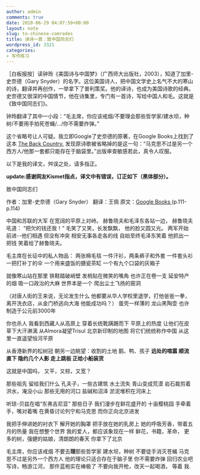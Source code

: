 ```yaml
---
author: admin
comments: true
date: 2010-06-29 04:07:59+00:00
layout: note
slug: to-chinese-comrades
title: 译诗一首：致中国同志们
wordpress_id: 3321
categories:
- 写作练习
---
```


［白板报按］读钟玲《美国诗与中国梦》（广西师大出版社，2003），知道了加里-史奈德（Gary Snyder）的名字。这位美国诗人，把中国文学史上名气不大的寒山的诗，翻译并再创作，一举拿下了普利策奖。他的译诗，也成为美国诗歌的经典。史奈德又很深的中国情节，他在诗集里，专门有一首诗，写给中国人和毛。这就是《致中国同志们》。

钟玲翻译了其中一小段：“毛主席，你应该戒烟/不要理会那些哲学家/建水坝，种树/不要用手拍死苍蝇/…/你不需要炸弹。”

这个省略号让人可疑。我立即Google了史奈德的原著，在Google Books上找到了这本 [The Back Country.](http://books.google.com.hk/books?id=2Sl7sBlDoy4C&printsec=frontcover&dq=Gary+Snyder&source=bl&ots=EGvSp733iw&sig=hBMiAJQRZXO6MuE1yP2M2efinXk&hl=zh-CN&ei=29goTLSdNsGHkQWM9vVp&sa=X&oi=book_result&ct=result&resnum=16&ved=0CGgQ6AEwDw#v=onepage&q&f=false)  发现原诗歌被省略掉的是这一句：“马克思不过是另一个西方人/他那一套都只能存在于脑袋里。”出版审查敏感若此，真令人叹服。

以下是我的译文，舛误之处，请多指正。 

**update:感谢网友Kismet指点，译文中有错误，订正如下（黑体部分）。**

致中国同志们

作者：加里-史奈德（Gary Snyder）
翻译：王佩
原文：[Google Books ](http://books.google.com.hk/books?id=2Sl7sBlDoy4C&printsec=frontcover&dq=Gary+Snyder&source=bl&ots=EGvSp733iw&sig=hBMiAJQRZXO6MuE1yP2M2efinXk&hl=zh-CN&ei=29goTLSdNsGHkQWM9vVp&sa=X&oi=book_result&ct=result&resnum=16&ved=0CGgQ6AEwDw#v=onepage&q&f=false)(p.111-p.114)

中国和苏联的大军
在宽阔的平原上对峙。
赫鲁晓夫和毛泽东各站一边，
赫鲁晓夫吼道：
“把欠的钱还我！”
毛笑了又笑，长发飘飘，
他的脸又圆又光。
两军开始前进--他们相遇
但没有冲突
相安无事各走各的线
自始至终毛泽东笑着
他抓出一把钱
笑着给了赫鲁晓夫。

毛主席在长征中的私人物品：
两张棉毛毯
一件汗衫，两条裤子和外套
一件套头衫
一把打补丁的伞
一个用来盛饭的搪瓷茶缸
一个有九个口袋的灰箱子

就像寒山站在那里
铁鞋踏破峭壁
发梢贴在微笑的嘴角
也许正在卷一支
延安特产的烟
吸一口政治的大麻
世界本是一个
爬出尘土飞扬的窑洞

（对唐人街的王来说，无论发生什么
他都要从华人学校里退学，打他爸爸一拳，
离开洗衣店，从金门桥逃向大海
他能成功吗？）
蛋壳一样薄的
龙山黑陶壶
也许制造于公元前3000年

你也杀人
我看到西藏人从高原上
穿着长统靴蹒跚而下
平原上的热度
让他们在皮草下大汗淋漓
从Almora凝望Trisul
北京新印制的地图
将它们统统称作中国
从这里一直遥望恒河平原

从香港新界的松树冠
朝另一边眺望：收割的土地
鹅、鸭、孩子
**远处的喧嚣
顺流直下
隐约几个人影
走上跳板
正给小船装货**

这就是中国吗，
又平，又棕，又宽？

那些祖先
留给我们什么
孔夫子，一些古建筑
水土流失
青山变成荒漠
岩石裁剪着洪水，淹没小山
那些无用的河口
盐碱和沼泽
淤泥堆积在河床上

听琼-贝兹在唱“东弗吉尼亚”
那些日子
我们漫步在鲜花盛开的
十亩樱桃园
手牵着手，嘴对着嘴
在黄昏讨论列宁和马克思
而你正向北京进发

我把手伸进她的衬衣下
解开她的胸罩
把手放在她的乳房上
她的呼吸芳香，带着五月的热量
我在想整个世界
我的爱人，都应该象现在一样
鲜花，书籍，革命，
更多的树，强健的姑娘，清朗朗的春天
你拿下了北京

毛主席，你应该戒烟
不要去**理**那些哲学家
建水坝，种树
不要徒手消灭苍蝇
马克思不过是另外一个西方人
他的理论只适合存在于脑子里
你不需要炸弹
回归农业吧
写诗，畅游江河，
那件蓝袍实在棒极了
不要向我开枪，改天一起喝酒，
等着
我.

